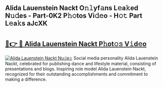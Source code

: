 ## Alida Lauenstein Nackt O𝚗𝚕yf𝚊ns L𝚎a𝚔ed N𝚞𝚍es - Part-0K2 P𝚑𝚘tos Vi𝚍𝚎o - H𝚘𝚝 Part L𝚎a𝚔s aJcXK

# <h2><a href="http://kff6elg.oniu.top/?m=Alida+Lauenstein+Nackt">🔗👉 🔴 Alida Lauenstein Nackt P𝚑ot𝚘𝚜 V𝚒d𝚎o</a></h2>

[![Alida Lauenstein Nackt Nu𝚍e𝚜](https://i.imgur.com/0qMVB7G.gif)](http://kff6elg.oniu.top/?m=Alida+Lauenstein+Nackt)
Social media personality Alida Lauenstein Nackt, celebrated for publishing dance and lifestyle material, consisting of presentations and blogs. Inspiring role model Alida Lauenstein Nackt, recognized for their outstanding accomplishments and commitment to making a difference.  
